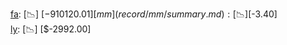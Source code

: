 [fa](record/fa/summary.md): [📉] [$-910120.01]  
[mm](record/mm/summary.md): [📉] [$-3.40]  
[ly](record/ly/summary.md): [📉] [$-2992.00]  
